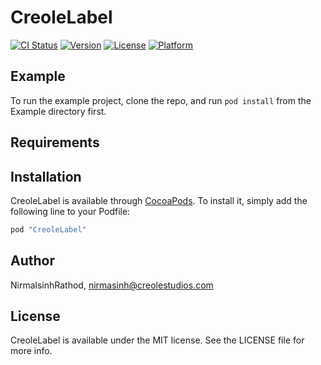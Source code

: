 # CreoleLabel

[![CI Status](http://img.shields.io/travis/NirmalsinhRathod/CreoleLabel.svg?style=flat)](https://travis-ci.org/NirmalsinhRathod/CreoleLabel)
[![Version](https://img.shields.io/cocoapods/v/CreoleLabel.svg?style=flat)](http://cocoapods.org/pods/CreoleLabel)
[![License](https://img.shields.io/cocoapods/l/CreoleLabel.svg?style=flat)](http://cocoapods.org/pods/CreoleLabel)
[![Platform](https://img.shields.io/cocoapods/p/CreoleLabel.svg?style=flat)](http://cocoapods.org/pods/CreoleLabel)

## Example

To run the example project, clone the repo, and run `pod install` from the Example directory first.

## Requirements

## Installation

CreoleLabel is available through [CocoaPods](http://cocoapods.org). To install
it, simply add the following line to your Podfile:

```ruby
pod "CreoleLabel"
```

## Author

NirmalsinhRathod, nirmasinh@creolestudios.com

## License

CreoleLabel is available under the MIT license. See the LICENSE file for more info.
